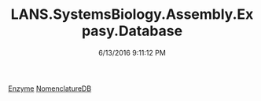 ﻿---
title: LANS.SystemsBiology.Assembly.Expasy.Database
date: 6/13/2016 9:11:12 PM
---

[Enzyme](T-LANS.SystemsBiology.Assembly.Expasy.Database.Enzyme.html)
[NomenclatureDB](T-LANS.SystemsBiology.Assembly.Expasy.Database.NomenclatureDB.html)
